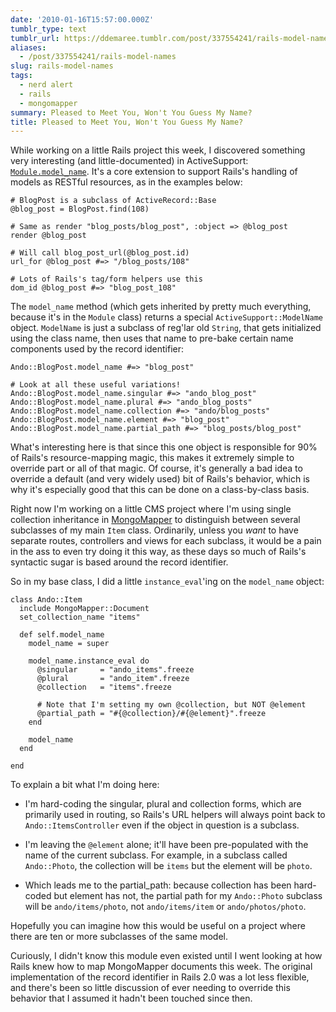 ```yaml
---
date: '2010-01-16T15:57:00.000Z'
tumblr_type: text
tumblr_url: https://ddemaree.tumblr.com/post/337554241/rails-model-names
aliases:
  - /post/337554241/rails-model-names
slug: rails-model-names
tags:
  - nerd alert
  - rails
  - mongomapper
summary: Pleased to Meet You, Won't You Guess My Name?
title: Pleased to Meet You, Won't You Guess My Name?
---
```


While working on a little Rails project this week, I discovered something very interesting (and little-documented) in ActiveSupport: [`Module.model_name`][asmn]. It's a core extension to support Rails's handling of models as RESTful resources, as in the examples below:

<pre><code># BlogPost is a subclass of ActiveRecord::Base
@blog_post = BlogPost.find(108)
 
# Same as render "blog_posts/blog_post", :object => @blog_post
render @blog_post
 
# Will call blog_post_url(@blog_post.id)
url_for @blog_post #=> "/blog_posts/108"
 
# Lots of Rails's tag/form helpers use this
dom_id @blog_post #=> "blog_post_108"</code></pre>

The `model_name` method (which gets inherited by pretty much everything, because it's in the `Module` class) returns a special `ActiveSupport::ModelName` object. `ModelName` is just a subclass of reg'lar old `String`, that gets initialized using the class name, then uses that name to pre-bake certain name components used by the record identifier:

<pre><code>Ando::BlogPost.model_name #=> "blog_post"
 
# Look at all these useful variations!
Ando::BlogPost.model_name.singular #=> "ando_blog_post"
Ando::BlogPost.model_name.plural #=> "ando_blog_posts"
Ando::BlogPost.model_name.collection #=> "ando/blog_posts"
Ando::BlogPost.model_name.element #=> "blog_post"
Ando::BlogPost.model_name.partial_path #=> "blog_posts/blog_post"</code></pre>

What's interesting here is that since this one object is responsible for 90% of Rails's resource-mapping magic, this makes it extremely simple to override part or all of that magic. Of course, it's generally a bad idea to override a default (and very widely used) bit of Rails's behavior, which is why it's especially good that this can be done on a class-by-class basis.

Right now I'm working on a little CMS project where I'm using single collection inheritance in [MongoMapper](http://github.com/jnunemaker/mongomapper) to distinguish between several subclasses of my main `Item` class. Ordinarily, unless you _want_ to have separate routes, controllers and views for each subclass, it would be a pain in the ass to even try doing it this way, as these days so much of Rails's syntactic sugar is based around the record identifier.

So in my base class, I did a little `instance_eval`'ing on the `model_name` object:

<pre><code>class Ando::Item
  include MongoMapper::Document
  set_collection_name "items"
 
  def self.model_name
    model_name = super
    
    model_name.instance_eval do
      @singular     = "ando_items".freeze
      @plural       = "ando_item".freeze
      @collection   = "items".freeze
 
      # Note that I'm setting my own @collection, but NOT @element
      @partial_path = "#{@collection}/#{@element}".freeze
    end
    
    model_name
  end
 
end</code></pre>

To explain a bit what I'm doing here:

* I'm hard-coding the singular, plural and collection forms, which are primarily used in routing, so Rails's URL helpers will always point back to `Ando::ItemsController` even if the object in question is a subclass.

* I'm leaving the `@element` alone; it'll have been pre-populated with the name of the current subclass. For example, in a subclass called `Ando::Photo`, the collection will be `items` but the element will be `photo`.

* Which leads me to the partial_path: because collection has been hard-coded but element has not, the partial path for my `Ando::Photo` subclass will be `ando/items/photo`, not `ando/items/item` or `ando/photos/photo`.

Hopefully you can imagine how this would be useful on a project where there are ten or more subclasses of the same model.

Curiously, I didn't know this module even existed until I went looking at how Rails knew how to map MongoMapper documents this week. The original implementation of the record identifier in Rails 2.0 was a lot less flexible, and there's been so little discussion of ever needing to override this behavior that I assumed it hadn't been touched since then.

[asmn]:http://github.com/rails/rails/blob/2-3-stable/activesupport/lib/active_support/core_ext/module/model_naming.rb